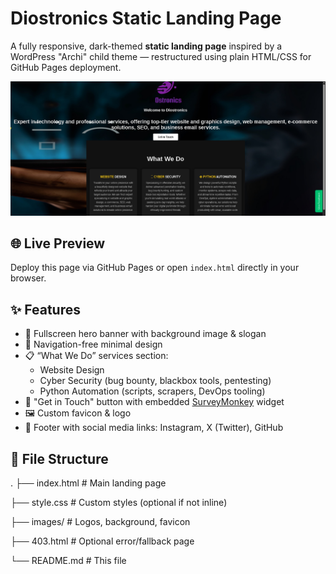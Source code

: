 # Diostronics Static Landing Page

A fully responsive, dark-themed **static landing page** inspired by a WordPress "Archi" child theme — restructured using plain HTML/CSS for GitHub Pages deployment.

![Preview](images/screenshot.png)

## 🌐 Live Preview

Deploy this page via GitHub Pages or open `index.html` directly in your browser.

## ✨ Features

- 🎨 Fullscreen hero banner with background image & slogan
- 🧭 Navigation-free minimal design
- 📋 “What We Do” services section:
  - Website Design
  - Cyber Security (bug bounty, blackbox tools, pentesting)
  - Python Automation (scripts, scrapers, DevOps tooling)
- 📮 "Get in Touch" button with embedded [SurveyMonkey](https://www.surveymonkey.com/) widget
- 🖼️ Custom favicon & logo
- 🔗 Footer with social media links: Instagram, X (Twitter), GitHub

## 📁 File Structure

.
├── index.html # Main landing page

├── style.css # Custom styles (optional if not inline)

├── images/ # Logos, background, favicon

├── 403.html # Optional error/fallback page

└── README.md # This file
